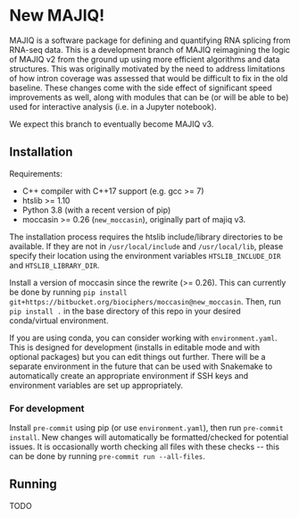 # New MAJIQ!

MAJIQ is a software package for defining and quantifying RNA splicing from
RNA-seq data. This is a development branch of MAJIQ reimagining the logic of
MAJIQ v2 from the ground up using more efficient algorithms and data
structures. This was originally motivated by the need to address limitations of
how intron coverage was assessed that would be difficult to fix in the old
baseline. These changes come with the side effect of significant speed
improvements as well, along with modules that can be (or will be able to be)
used for interactive analysis (i.e. in a Jupyter notebook).

We expect this branch to eventually become MAJIQ v3.


## Installation

Requirements:

+ C++ compiler with C++17 support (e.g. gcc >= 7)
+ htslib >= 1.10
+ Python 3.8 (with a recent version of pip)
+ moccasin >= 0.26 (`new_moccasin`), originally part of majiq v3.

The installation process requires the htslib include/library directories to be
available. If they are not in `/usr/local/include` and `/usr/local/lib`, please
specify their location using the environment variables `HTSLIB_INCLUDE_DIR` and
`HTSLIB_LIBRARY_DIR`.

Install a version of moccasin since the rewrite (>= 0.26). This can currently be done
by running `pip install git+https://bitbucket.org/biociphers/moccasin@new_moccasin`.
Then, run `pip install .` in the base directory of this repo in your desired
conda/virtual environment.

If you are using conda, you can consider working with `environment.yaml`.
This is designed for development (installs in editable mode and with optional
packages) but you can edit things out further. There will be a separate
environment in the future that can be used with Snakemake to automatically
create an appropriate environment if SSH keys and environment variables are set
up appropriately.

### For development

Install `pre-commit` using pip (or use `environment.yaml`), then run
`pre-commit install`.
New changes will automatically be formatted/checked for potential issues.
It is occasionally worth checking all files with these checks -- this can be
done by running `pre-commit run --all-files`.


## Running

TODO
